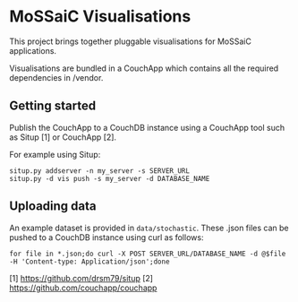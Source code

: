 # MoSSaiC Visualisations

This project brings together pluggable visualisations for MoSSaiC applications.

Visualisations are bundled in a CouchApp which contains all the required
dependencies in /vendor.

## Getting started

Publish the CouchApp to a CouchDB instance using a CouchApp tool such as Situp [1] or CouchApp [2].

For example using Situp:

    situp.py addserver -n my_server -s SERVER_URL
    situp.py -d vis push -s my_server -d DATABASE_NAME

## Uploading data

An example dataset is provided in `data/stochastic`. These .json files can be pushed to
a CouchDB instance using curl as follows:

    for file in *.json;do curl -X POST SERVER_URL/DATABASE_NAME -d @$file -H 'Content-type: Application/json';done

[1] https://github.com/drsm79/situp
[2] https://github.com/couchapp/couchapp